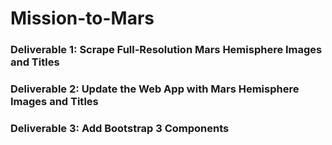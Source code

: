 # Mission-to-Mars

### Deliverable 1: Scrape Full-Resolution Mars Hemisphere Images and Titles
### Deliverable 2: Update the Web App with Mars Hemisphere Images and Titles
### Deliverable 3: Add Bootstrap 3 Components
